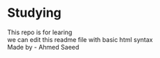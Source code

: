 # Studying
This repo is for learing
<br/>
we can edit this readme file with basic html syntax 
<br/>
Made by - Ahmed Saeed
